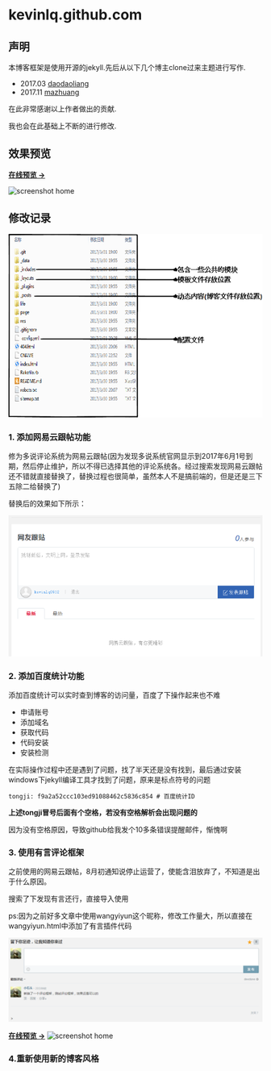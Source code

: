 # kevinlq.github.com

## 声明

本博客框架是使用开源的jekyll.先后从以下几个博主clone过来主题进行写作.

- 2017.03 [daodaoliang](http://daodaoliang.com/)
- 2017.11 [mazhuang](http://mazhuang.org/)

在此非常感谢以上作者做出的贡献.

我也会在此基础上不断的进行修改.


## 效果预览

**[在线预览 &rarr;](http://kevinlq.com/)**

![screenshot home](http://kevinlq.com/assets/images/screenshots/home2.png)

## 修改记录


![工程项目](/doc/project.png)

### 1. 添加网易云跟帖功能

修为多说评论系统为网易云跟帖(因为发现多说系统官网显示到2017年6月1号到期，然后停止维护，所以不得已选择其他的评论系统各。经过搜索发现网易云跟帖还不错就直接替换了，替换过程也很简单，虽然本人不是搞前端的，但是还是三下五除二给替换了)

替换后的效果如下所示：

![评论系统](/res/img/blog/project.png)


### 2. 添加百度统计功能
添加百度统计可以实时查到博客的访问量，百度了下操作起来也不难

* 申请账号
* 添加域名
* 获取代码
* 代码安装
* 安装检测

在实际操作过程中还是遇到了问题，找了半天还是没有找到，最后通过安装windows下jekyll编译工具才找到了问题，原来是标点符号的问题

```
tongji: f9a2a52ccc103ed91088462c5836c854 # 百度统计ID
```

**上述tongji冒号后面有个空格，若没有空格解析会出现问题的**

因为没有空格原因，导致github给我发个10多条错误提醒邮件，惭愧啊

### 3. 使用有言评论框架

之前使用的网易云跟帖，8月初通知说停止运营了，使能含泪放弃了，不知道是出于什么原因。

搜索了下发现有言还行，直接导入使用

ps:因为之前好多文章中使用wangyiyun这个昵称，修改工作量大，所以直接在wangyiyun.html中添加了有言插件代码

![评论系统](/res/img/youyan.png)

**[在线预览 &rarr;](http://kevinlq.com/)**
![screenshot home](http://kevinlq.com/assets/images/screenshots/home2.png)

### 4.重新使用新的博客风格
